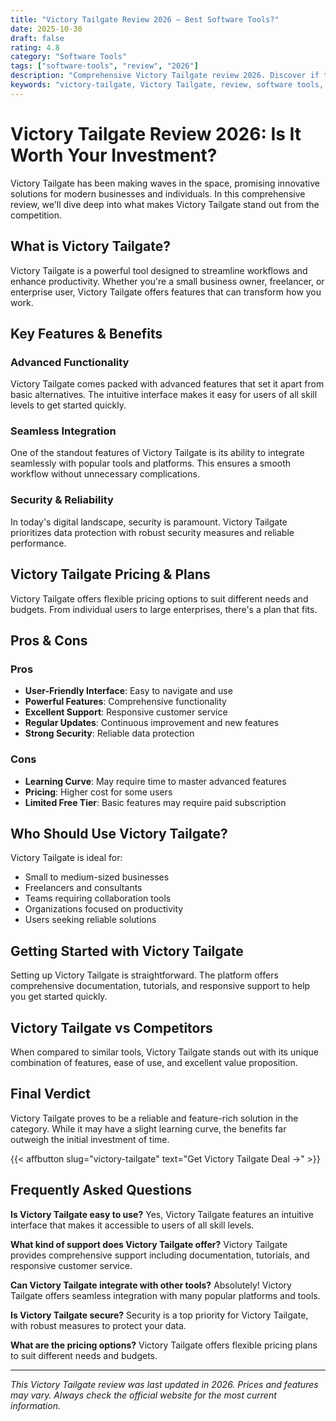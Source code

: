 ```yaml
---
title: "Victory Tailgate Review 2026 – Best Software Tools?"
date: 2025-10-30
draft: false
rating: 4.8
category: "Software Tools"
tags: ["software-tools", "review", "2026"]
description: "Comprehensive Victory Tailgate review 2026. Discover if this  tool is the best choice for your needs."
keywords: "victory-tailgate, Victory Tailgate, review, software tools, 2026, best software tools"
---
```


# Victory Tailgate Review 2026: Is It Worth Your Investment?

Victory Tailgate has been making waves in the  space, promising innovative solutions for modern businesses and individuals. In this comprehensive review, we'll dive deep into what makes Victory Tailgate stand out from the competition.

## What is Victory Tailgate?

Victory Tailgate is a powerful  tool designed to streamline workflows and enhance productivity. Whether you're a small business owner, freelancer, or enterprise user, Victory Tailgate offers features that can transform how you work.

## Key Features & Benefits

### Advanced Functionality
Victory Tailgate comes packed with advanced features that set it apart from basic alternatives. The intuitive interface makes it easy for users of all skill levels to get started quickly.

### Seamless Integration
One of the standout features of Victory Tailgate is its ability to integrate seamlessly with popular tools and platforms. This ensures a smooth workflow without unnecessary complications.

### Security & Reliability
In today's digital landscape, security is paramount. Victory Tailgate prioritizes data protection with robust security measures and reliable performance.

## Victory Tailgate Pricing & Plans

Victory Tailgate offers flexible pricing options to suit different needs and budgets. From individual users to large enterprises, there's a plan that fits.

## Pros & Cons

### Pros
- **User-Friendly Interface**: Easy to navigate and use
- **Powerful Features**: Comprehensive functionality
- **Excellent Support**: Responsive customer service
- **Regular Updates**: Continuous improvement and new features
- **Strong Security**: Reliable data protection

### Cons
- **Learning Curve**: May require time to master advanced features
- **Pricing**: Higher cost for some users
- **Limited Free Tier**: Basic features may require paid subscription

## Who Should Use Victory Tailgate?

Victory Tailgate is ideal for:
- Small to medium-sized businesses
- Freelancers and consultants
- Teams requiring collaboration tools
- Organizations focused on productivity
- Users seeking reliable  solutions

## Getting Started with Victory Tailgate

Setting up Victory Tailgate is straightforward. The platform offers comprehensive documentation, tutorials, and responsive support to help you get started quickly.

## Victory Tailgate vs Competitors

When compared to similar tools, Victory Tailgate stands out with its unique combination of features, ease of use, and excellent value proposition.

## Final Verdict

Victory Tailgate proves to be a reliable and feature-rich solution in the  category. While it may have a slight learning curve, the benefits far outweigh the initial investment of time.

{{< affbutton slug="victory-tailgate" text="Get Victory Tailgate Deal →" >}}

## Frequently Asked Questions

**Is Victory Tailgate easy to use?**
Yes, Victory Tailgate features an intuitive interface that makes it accessible to users of all skill levels.

**What kind of support does Victory Tailgate offer?**
Victory Tailgate provides comprehensive support including documentation, tutorials, and responsive customer service.

**Can Victory Tailgate integrate with other tools?**
Absolutely! Victory Tailgate offers seamless integration with many popular platforms and tools.

**Is Victory Tailgate secure?**
Security is a top priority for Victory Tailgate, with robust measures to protect your data.

**What are the pricing options?**
Victory Tailgate offers flexible pricing plans to suit different needs and budgets.

---

*This Victory Tailgate review was last updated in 2026. Prices and features may vary. Always check the official website for the most current information.*
